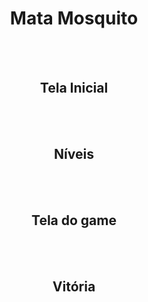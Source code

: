 <h1 align="center" >Mata Mosquito</h1>
<br><br>
<div align="center">
<img src="https://user-images.githubusercontent.com/90112622/189507187-ee40df4c-09b0-4730-b613-bb6dd90d3b3a.png" alt="">
<h2>Tela Inicial</h2>
<br><br>
<div align="center">
<img src="https://user-images.githubusercontent.com/90112622/190406137-06fd8574-dada-40ee-ba45-c9e556c1cb04.png" alt="">
<h2>Níveis</h2>
<br><br>
<div align="center">
<img src="https://user-images.githubusercontent.com/90112622/189507186-012000b6-c220-48d8-a8fe-227ad7a176fc.png" alt="">
<h2>Tela do game</h2>
<br><br>
<img src="https://user-images.githubusercontent.com/90112622/189507184-6cfee211-b65f-4c9c-a8e0-8181c6f2634a.png" alt="">
<h2>Vitória</h2>


